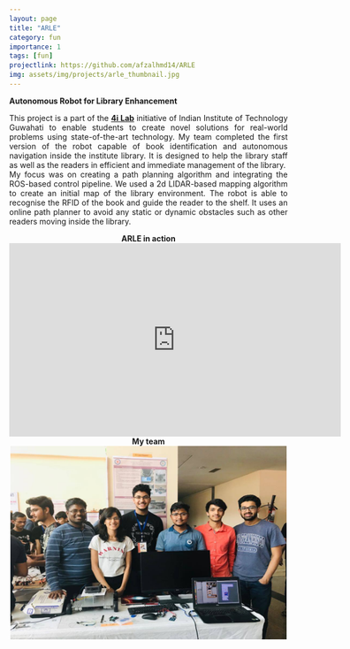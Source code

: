```yaml
---
layout: page 
title: "ARLE"
category: fun
importance: 1
tags: [fun]
projectlink: https://github.com/afzalhmd14/ARLE
img: assets/img/projects/arle_thumbnail.jpg
---
```

**Autonomous Robot for Library Enhancement**
<p style='text-align: justify;'>
This project is a part of the <a href="https://www.youtube.com/watch?v=QdKhtsYo7OM"><b>4i Lab</b></a> initiative of Indian Institute of Technology Guwahati to enable students to create novel solutions for real-world problems using state-of-the-art technology. My team completed the first version of the robot capable of book identification and autonomous navigation inside the institute library. It is designed to help the library staff as well as the readers in efficient and immediate management of the library.  
<br/>
My focus was on creating a path planning algorithm and integrating the ROS-based control pipeline. We used a 2d LIDAR-based mapping algorithm to create an initial map of the library environment. The robot is able to recognise the RFID of the book and guide the reader to the shelf. It uses an online path planner to avoid any static or dynamic obstacles such as other readers moving inside the library.
</p>

<div class="container">
  <div class="row">
    <div class="col">
      <div class="thecap" align="middle" ><b>ARLE in action</b> </div>
        <iframe width="600" height="350" src="https://www.youtube.com/embed/51S_pQePftE" frameborder="0" allow="autoplay; encrypted-media" allowfullscreen align="center"></iframe>
     </div>
    <div class="col" style="text-align: center;">
      <div class="thecap" align="middle" ><b>My team</b> </div>
<div class="teamImage" align="middle" > <img src="/assets/img/projects/arle_team_1.jpg" style="width:500px;height:350px;"/>  
    </div>
  </div>
</div>
